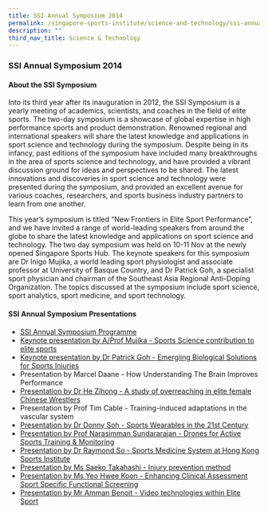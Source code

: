 ```yaml
---
title: SSI Annual Symposium 2014
permalink: /singapore-sports-institute/science-and-technology/ssi-annual-symposium-2014/
description: ""
third_nav_title: Science & Technology
---
```

### **SSI Annual Symposium 2014**

#### **About the SSI Symposium**

Into its third year after its inauguration in 2012, the SSI Symposium is a yearly meeting of academics, scientists, and coaches in the field of elite sports. The two-day symposium is a showcase of global expertise in high performance sports and product demonstration. Renowned regional and international speakers will share the latest knowledge and applications in sport science and technology during the symposium. Despite being in its infancy, past editions of the symposium have included many breakthroughs in the area of sports science and technology, and have provided a vibrant discussion ground for ideas and perspectives to be shared. The latest innovations and discoveries in sport science and technology were presented during the symposium, and provided an excellent avenue for various coaches, researchers, and sports business industry partners to learn from one another.

This year’s symposium is titled “New Frontiers in Elite Sport Performance”, and we have invited a range of world-leading speakers from around the globe to share the latest knowledge and applications on sport science and technology. The two day symposium was held on 10-11 Nov at the newly opened Singapore Sports Hub. The keynote speakers for this symposium are Dr Inigo Mujika, a world leading sport physiologist and associate professor at University of Basque Country, and Dr Patrick Goh, a specialist sport physician and chairman of the Southeast Asia Regional Anti-Doping Organization. The topics discussed at the symposium include sport science, sport analytics, sport medicine, and sport technology.

#### **SSI Annual Symposium Presentations**
* [SSI Annual Symposium Programme](/files/What%20We%20%20Do/Singapore%20Sports%20Institute/Science%20and%20Technology/SSI%20Annual%20Symposium%202014/Annual_SSI_Symposium_2014_Programme_Final.pdf)
* [Keynote presentation by A/Prof Mujika - Sports Science contribution to elite sports](/files/What%20We%20%20Do/Singapore%20Sports%20Institute/Science%20and%20Technology/SSI%20Annual%20Symposium%202014/Global_Trends_on_Sports_Science_Contribution_to_Elite_Sports_by_Inigo_Mujika.pdf)
* [Keynote presentation by Dr Patrick Goh - Emergiing Biological Solutions for Sports Injuries](/files/What%20We%20%20Do/Singapore%20Sports%20Institute/Science%20and%20Technology/SSI%20Annual%20Symposium%202014/Emerging_Biological_Solutions_for_Sports_Injuries__Patrick_Goh.pdf)
* Presentation by Marcel Daane - How Understanding The Brain Improves Performance 
* [Presentation by Dr He Zihong - A study of overreaching in elite female Chinese Wrestlers ](/files/What%20We%20%20Do/Singapore%20Sports%20Institute/Science%20and%20Technology/SSI%20Annual%20Symposium%202014/A_Retrospectively_Longitudinal_Study_of_Overreaching.pdf)
* Presentation by Prof Tim Cable - Training-induced adaptations in the vascular system
* [Presentation by Dr Donny Soh - Sports Wearables in the 21st Century ](/files/What%20We%20%20Do/Singapore%20Sports%20Institute/Science%20and%20Technology/SSI%20Annual%20Symposium%202014/Sports_Wearables_in_the_21st_Century_by_Dr_Donny_Soh.pdf)
* [Presentation by Prof Narasimman Sundararajan - Drones for Active Sports Training & Monitoring ](/files/What%20We%20%20Do/Singapore%20Sports%20Institute/Science%20and%20Technology/SSI%20Annual%20Symposium%202014/AirDrone_for_Active_Sports_Training_and_Monitoring_by_Prof_Narasimman_Sundararajan.pdf)
* [Presentation by Dr Raymond So - Sports Medicine System at Hong Kong Sports Institute ](/files/What%20We%20%20Do/Singapore%20Sports%20Institute/Science%20and%20Technology/SSI%20Annual%20Symposium%202014/Sports_Medicine_System_at_HKSI_by_Dr_Raymond_So.pdf)
* [Presentation by Ms Saeko Takahashi - Injury prevention method](/files/What%20We%20%20Do/Singapore%20Sports%20Institute/Science%20and%20Technology/SSI%20Annual%20Symposium%202014/Injury_Prevention_Method_in_HPG_of_JISS_by_Ms_Saeko_Takahashi.pdf)
* [Presentation by Ms Yeo Hwee Koon - Enhancing Clinical Assessment Sport Specific Functional Screening](/files/What%20We%20%20Do/Singapore%20Sports%20Institute/Science%20and%20Technology/SSI%20Annual%20Symposium%202014/Enhancing_Clinical_Assessment_with_Sport_Specific_Functional_Screening.pdf)
* [Presentation by Mr Amman Benoit - Video technologies within Elite Sport](/files/What%20We%20%20Do/Singapore%20Sports%20Institute/Science%20and%20Technology/SSI%20Annual%20Symposium%202014/Video_technologies_within_Elite_Sport_Benoit_Ammann_SSI.pdf)